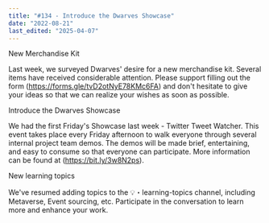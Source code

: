 ```yaml
---
title: "#134 - Introduce the Dwarves Showcase"
date: "2022-08-21"
last_edited: "2025-04-07"
---
```

New Merchandise Kit

Last week, we surveyed Dwarves' desire for a new merchandise kit. Several items have received considerable attention. Please support filling out the form (<https://forms.gle/tvD2otNyE78KMc6FA>) and don't hesitate to give your ideas so that we can realize your wishes as soon as possible.

Introduce the Dwarves Showcase

We had the first Friday's Showcase last week - Twitter Tweet Watcher. This event takes place every Friday afternoon to walk everyone through several internal project team demos. The demos will be made brief, entertaining, and easy to consume so that everyone can participate. More information can be found at (<https://bit.ly/3w8N2ps>).

New learning topics

We've resumed adding topics to the 💡・learning-topics channel, including Metaverse, Event sourcing, etc. Participate in the conversation to learn more and enhance your work.
